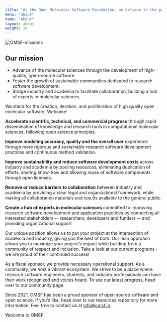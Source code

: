```yaml
---
title: "At the Open Molecular Software Foundation, we believe in the power of open science as a catalyst for accelerated innovation."
menu: "about"
name: "About"
layout: about
weight: 10
---
```


![OMSF-missions](/images/mission-1.svg)

## Our mission
* Advance of the molecular sciences through the development of high-quality, open-source software. 
* Foster the growth of sustainable communities dedicated to research software development. 
* Bridge industry and academia to facilitate collaboration, building a hub of experts in molecular sciences.

We stand for the creation, iteration, and proliferation of high quality open molecular software. Welcome!

**Accelerate scientific, technical, and commercial progress** through rapid dissemination of knowledge and research tools in computational molecular sciences, following open science principles.

**Improve modeling accuracy, quality and the overall user** experience through more rigorous and sustainable research software development practices and continuous method validation.

**Improve sustainability and reduce software development costs** across industry and academia by pooling resources, eliminating duplication of efforts, sharing know-how and allowing reuse of software components through open licenses.

**Remove or reduce barriers to collaboration** between industry and academia by providing a clear legal and organizational framework, while making all collaboration materials and results available to the general public.

**Create a hub of experts in molecular sciences** committed to improving research software development and application practices by connecting all interested stakeholders -- researchers, developers and funders -- and providing organizational support

Our unique position allows us to put your project at the intersection of academia and industry, giving you the best of both. Our lean approach allows you to maximize your project’s impact while building from a community of respect and inclusion. Take a look at our current programs - we are proud of their continued success!

As a fiscal sponsor, we provide necessary operational support. As a community, we host a vibrant ecosystem. We strive to be a place where research software engineers, students, and industry professionals can have their work recognized and voices heard. To see our latest progress, head over to our community page.

Since 2021, OMSF has been a proud sponsor of open source software and open science. If you’d like, head over to our resources repository for more information. Feel free to contact us at [info@omsf.io](mailto:info@omsf.io). 

Welcome to OMSF!